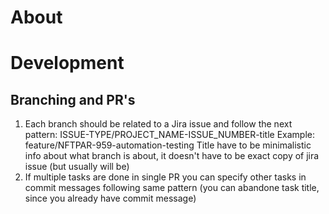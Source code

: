# About

# Development

## Branching and PR's

1. Each branch should be related to a Jira issue and follow the next pattern: ISSUE-TYPE/PROJECT_NAME-ISSUE_NUMBER-title
   Example: feature/NFTPAR-959-automation-testing
   Title have to be minimalistic info about what branch is about, it doesn't have to be exact copy of jira issue (but usually will be)
2. If multiple tasks are done in single PR you can specify other tasks in commit messages following same pattern (you can abandone task title, since you already have commit message)
